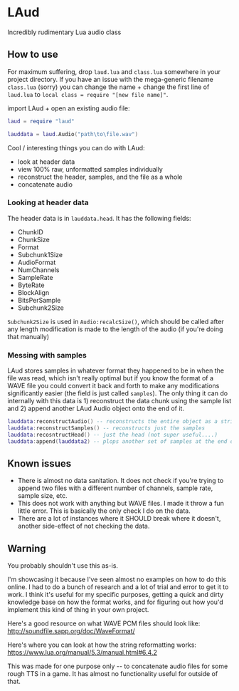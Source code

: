 # LAud

Incredibly rudimentary Lua audio class

## How to use

For maximum suffering, drop `laud.lua` and `class.lua` somewhere in your project directory. If you have an issue with the mega-generic filename `class.lua` (sorry) you can change the name + change the first line of `laud.lua` to `local class = require "[new file name]"`.

import LAud + open an existing audio file:

```lua
laud = require "laud"

lauddata = laud.Audio("path\to\file.wav")
```

Cool / interesting things you can do with LAud:

* look at header data
* view 100% raw, unformatted samples individually
* reconstruct the header, samples, and the file as a whole
* concatenate audio

### Looking at header data

The header data is in `lauddata.head`. It has the following fields:
* ChunkID
* ChunkSize
* Format
* Subchunk1Size
* AudioFormat
* NumChannels
* SampleRate
* ByteRate
* BlockAlign
* BitsPerSample
* Subchunk2Size

`Subchunk2Size` is used in `Audio:recalcSize()`, which should be called after any length modification is made to the length of the audio (if you're doing that manually)

### Messing with samples

LAud stores samples in whatever format they happened to be in when the file was read, which isn't really optimal but if you know the format of a WAVE file you could convert it back and forth to make any modifications significantly easier (the field is just called `samples`). The only thing it can do internally with this data is 1) reconstruct the data chunk using the sample list and 2) append another LAud Audio object onto the end of it.

```lua
lauddata:reconstructAudio() -- reconstructs the entire object as a string
lauddata:reconstructSamples() -- reconstructs just the samples
lauddata:recosntructHead() -- just the head (not super useful....)
lauddata:append(lauddata2) -- plops another set of samples at the end of the audio
```

## Known issues
* There is almost no data sanitation. It does not check if you're trying to append two files with a different number of channels, sample rate, sample size, etc.
* This does not work with anything but WAVE files. I made it throw a fun little error. This is basically the only check I do on the data.
* There are a lot of instances where it SHOULD break where it doesn't, another side-effect of not checking the data.

## Warning

You probably shouldn't use this as-is.

I'm showcasing it because I've seen almost no examples on how to do this online. I had to do a bunch of research and a lot of trial and error to get it to work. I think it's useful for my specific purposes, getting a quick and dirty knowledge base on how the format works, and for figuring out how you'd implement this kind of thing in your own project.

Here's a good resource on what WAVE PCM files should look like: http://soundfile.sapp.org/doc/WaveFormat/

Here's where you can look at how the string reformatting works: https://www.lua.org/manual/5.3/manual.html#6.4.2

This was made for one purpose only -- to concatenate audio files for some rough TTS in a game. It has almost no functionality useful for outside of that.
